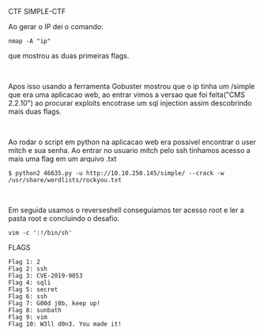 CTF SIMPLE-CTF

Ao gerar o IP dei o comando:
    
    nmap -A "ip"

que mostrou as duas primeiras flags.

<br>

Apos isso usando a ferramenta Gobuster mostrou que o ip tinha um /simple que era uma aplicacao web, ao entrar vimos a versao que foi feita("CMS 2.2.10") ao procurar exploits encotrase um sql injection assim descobrindo mais duas flags.

<br>

Ao rodar o script em python na aplicacao web era possivel encontrar o user mitch e sua senha. Ao entrar no usuario mitch pelo ssh tinhamos acesso a mais uma flag em um arquivo .txt

    $ python2 46635.py -u http://10.10.250.145/simple/ --crack -w /usr/share/wordlists/rockyou.txt

<br>

Em seguida usamos o reverseshell conseguiamos ter acesso root e ler a pasta root e concluindo o desafio.

    vim -c ':!/bin/sh'


FLAGS

    Flag 1: 2
    Flag 2: ssh
    Flag 3: CVE-2019-9053
    Flag 4: sqli
    Flag 5: secret
    Flag 6: ssh
    Flag 7: G00d j0b, keep up!
    Flag 8: sunbath
    Flag 9: vim
    Flag 10: W3ll d0n3. You made it!


